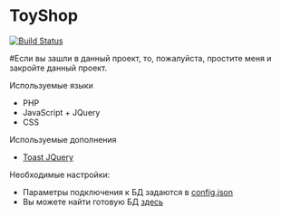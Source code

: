 # ToyShop

[![Build Status](https://travis-ci.org/joemccann/dillinger.svg?branch=master)](https://travis-ci.org/joemccann/dillinger)

#Если вы зашли в данный проект, то, пожалуйста, простите меня и закройте данный проект.

Используемые языки

  - PHP
  - JavaScript + JQuery
  - CSS

Используемые дополнения

  - [Toast JQuery](https://github.com/kamranahmedse/jquery-toast-plugin)
  
Необходимые настройки:
  - Параметры подключения к БД задаются в [config.json](https://github.com/biostunt/ToysShopClient/blob/master/ajax-shop/api/database/config.json)
  - Вы можете найти готовую БД [здесь](https://github.com/biostunt/ToysShopClient/tree/master/ajax-shop/api/database)


